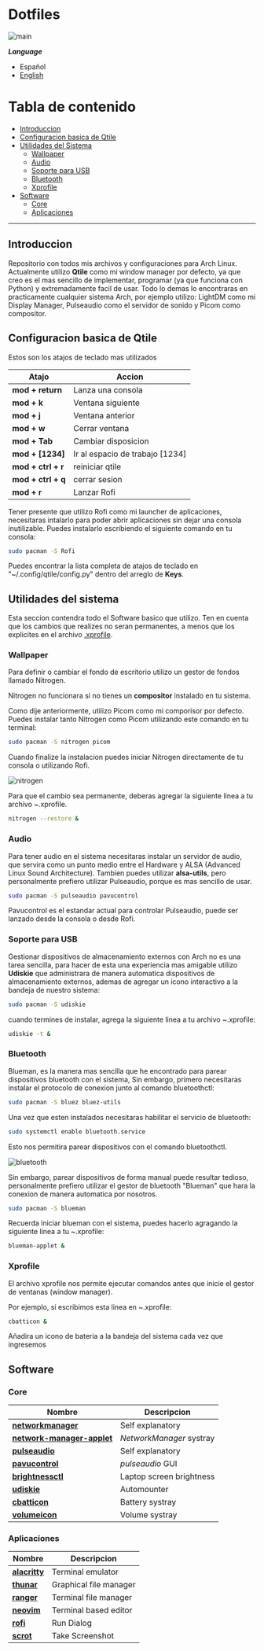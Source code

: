 # Dotfiles

![main](.screenshots/main.png)

***Language***
- Español
- [English](./README.md)

# Tabla de contenido

- [Introduccion](#introduccion)
- [Configuracion basica de Qtile](#configuracion-basica-de-qtile)
- [Utilidades del Sistema](#utilidades-del-sistema)
  - [Wallpaper](#wallpaper)
  - [Audio](#audio)
  - [Soporte para USB](#soporte-para-usb)
  - [Bluetooth](#bluetooth)
  - [Xprofile](#xprofile)
- [Software](#software)
  - [Core](#core)
  - [Aplicaciones](#aplicaciones)

<hr>

## Introduccion

Repositorio con todos mis archivos y configuraciones para Arch Linux. Actualmente utilizo **Qtile** como mi window manager por defecto, ya que creo es el mas sencillo de implementar, programar (ya que funciona con Python) y extremadamente facil de usar. Todo lo demas lo encontraras en practicamente cualquier sistema Arch, por ejemplo utilizo: LightDM como mi Display Manager, Pulseaudio como el servidor de sonido y Picom como compositor. 

## Configuracion basica de Qtile

Estos son los atajos de teclado mas utilizados  

| Atajo                | Accion                          |
| -------------------- | ------------------------------- |
| **mod + return**     | Lanza una consola               |
| **mod + k**          | Ventana siguiente               |
| **mod + j**          | Ventana anterior                |
| **mod + w**          | Cerrar ventana             	 |
| **mod + Tab**        | Cambiar disposicion         	 |
| **mod + [1234]**     | Ir al espacio de trabajo [1234] |
| **mod + ctrl + r**   | reiniciar qtile                 |
| **mod + ctrl + q**   | cerrar sesion                   |
| **mod + r**          | Lanzar Rofi                     |

Tener presente que utilizo Rofi como mi launcher de aplicaciones, necesitaras intalarlo para poder abrir aplicaciones sin dejar una consola inutilizable. Puedes instalarlo escribiendo el siguiente comando en tu consola:

```bash
sudo pacman -S Rofi
```

Puedes encontrar la lista completa de atajos de teclado en "~/.config/qtile/config.py" dentro del arreglo de **Keys**.

## Utilidades del sistema

Esta seccion contendra todo el Software basico que utilizo. Ten en cuenta que los cambios que realizes no seran permanentes, a menos que los explicites en el archivo [.xprofile](#xprofile).

### Wallpaper

Para definir o cambiar el fondo de escritorio utilizo un gestor de fondos llamado Nitrogen.

Nitrogen no funcionara si no tienes un **compositor** instalado en tu sistema.

Como dije anteriormente, utilizo Picom como mi comporisor por defecto. Puedes instalar tanto Nitrogen como Picom utilizando este comando en tu terminal:

```bash
sudo pacman -S nitrogen picom
```

Cuando finalize la instalacion puedes iniciar Nitrogen directamente de tu consola o utilizando Rofi.

![nitrogen](.screenshots/nitrogen.png)

Para que el cambio sea permanente, deberas agregar la siguiente linea a tu archivo ~.xprofile.

```bash
nitrogen --restore &
```

### Audio

Para tener audio en el sistema necesitaras instalar un servidor de audio, que servira como un punto medio entre el Hardware y ALSA (Advanced Linux Sound Architecture). Tambien puedes utilizar **alsa-utils**, pero personalmente prefiero utilizar Pulseaudio, porque es mas sencillo de usar.

```bash
sudo pacman -S pulseaudio pavucontrol
```

Pavucontrol es el estandar actual para controlar Pulseaudio, puede ser lanzado desde la consola o desde Rofi. 

### Soporte para USB

Gestionar dispositivos de almacenamiento externos con Arch no es una tarea sencilla, para hacer de esta una experiencia mas amigable utilizo **Udiskie** que administrara de manera automatica dispositivos de almacenamiento externos, ademas de agregar un icono interactivo a la bandeja de nuestro sistema:

```bash
sudo pacman -S udiskie
```

cuando termines de instalar, agrega la siguiente linea a tu archivo ~.xprofile:

```bash
udiskie -t &
```

### Bluetooth

Blueman, es la manera mas sencilla que he encontrado para parear dispositivos bluetooth con el sistema, Sin embargo, primero necesitaras instalar el protocolo de conexion junto al comando bluetoothctl:

```bash
sudo pacman -S bluez bluez-utils
```
Una vez que esten instalados necesitaras habilitar el servicio de bluetooth:

```bash
sudo systemctl enable bluetooth.service
```

Esto nos permitira parear dispositivos con el comando bluetoothctl.

![bluetooth](.screenshots/bluetooth.png)

Sin embargo, parear dispositivos de forma manual puede resultar tedioso, personalmente prefiero utilizar el gestor de bluetooth "Blueman" que hara la conexion de manera automatica por nosotros.

```bash
sudo pacman -S blueman
```

Recuerda iniciar blueman con el sistema, puedes hacerlo agragando la siguiente linea a tu ~.xprofile:

```bash
blueman-applet &
```

### Xprofile

El archivo xprofile nos permite ejecutar comandos antes que inicie el gestor de ventanas (window manager).

Por ejemplo, si escribimos esta linea en ~.xprofile:

```bash
cbatticon &
```

Añadira un icono de bateria a la bandeja del sistema cada vez que ingresemos

## Software

### Core


| Nombre                                                                                          | Descripcion                          |
| --------------------------------------------------------------------------------------------------- | -------------------------------- |
| **[networkmanager](https://wiki.archlinux.org/index.php/NetworkManager)**                           | Self explanatory                 |
| **[network-manager-applet](https://wiki.archlinux.org/index.php/NetworkManager#nm-applet)**         | *NetworkManager* systray         |
| **[pulseaudio](https://wiki.archlinux.org/index.php/PulseAudio)**                                   | Self explanatory                 |
| **[pavucontrol](https://www.archlinux.org/packages/extra/x86_64/pavucontrol/)**                     | *pulseaudio* GUI                 |
| **[brightnessctl](https://www.archlinux.org/packages/community/x86_64/brightnessctl/)**             | Laptop screen brightness         |
| **[udiskie](https://www.archlinux.org/packages/community/any/udiskie/)**                            | Automounter                      |
| **[cbatticon](https://www.archlinux.org/packages/community/x86_64/cbatticon/)**                     | Battery systray                  |
| **[volumeicon](https://www.archlinux.org/packages/community/x86_64/volumeicon/)**                   | Volume systray                   |

### Aplicaciones


| Nombre                                                                | Descripcion              |
| --------------------------------------------------------------------- | ------------------------ |
| **[alacritty](https://wiki.archlinux.org/index.php/Alacritty)**       | Terminal emulator        |
| **[thunar](https://wiki.archlinux.org/index.php/Thunar)**             | Graphical file manager   |
| **[ranger](https://wiki.archlinux.org/index.php/Ranger)**             | Terminal file manager    |
| **[neovim](https://wiki.archlinux.org/index.php/Neovim)**             | Terminal based editor    |
| **[rofi](https://wiki.archlinux.org/index.php/Rofi)**                 | Run Dialog               |
| **[scrot](https://wiki.archlinux.org/index.php/Screen_capture)**      | Take Screenshot          |


